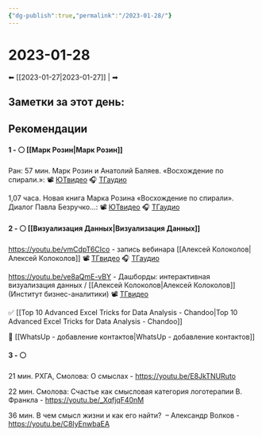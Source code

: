 ```yaml
---
{"dg-publish":true,"permalink":"/2023-01-28/"}
---
```


# 2023-01-28
⬅ [[2023-01-27\|2023-01-27]] |  ➡
## Заметки за этот день:


## Рекомендации

#### 1 - ⚪ [[Марк Розин\|Марк Розин]]
Ран: 57 мин. Марк Розин и Анатолий Баляев. «Восхождение по спирали.»:
📽 [ЮТвидео](https://youtu.be/qL16aSDbbq0)
🎧 [ТГаудио](https://t.me/openlibaudio/2/33)

1,07 часа. Новая книга Марка Розина «Восхождение по спирали». Диалог Павла Безручко...:
📽 [ЮТвидео](https://youtu.be/oQViH5sZhlA)
🎧 [ТГаудио]( https://t.me/openlibaudio/2/34)


#### 2 - ⚪ [[Визуализация Данных\|Визуализация Данных]] 
https://youtu.be/vmCdpT6CIco - запись вебинара [[Алексей Колоколов\|Алексей Колоколов]]
📽 [ТГвидео](https://t.me/openlibaudio/36/40) 
🎧 [ТГаудио](https://t.me/openlibaudio/36/42)

https://youtu.be/ve8aQmE-vBY - Дашборды: интерактивная визуализация данных / [[Алексей Колоколов\|Алексей Колоколов]] (Институт бизнес-аналитики)
📽 [ТГвидео](https://t.me/openlibaudio/36/39)

✅ [[Top 10 Advanced Excel Tricks for Data Analysis - Chandoo\|Top 10 Advanced Excel Tricks for Data Analysis - Chandoo]]

🔵 [[WhatsUp - добавление контактов\|WhatsUp - добавление контактов]]


#### 3 - ⚪ 
21 мин. РХГА, Смолова: О смыслах - https://youtu.be/E8JkTNURuto

22 мин. Смолова: Счастье как смысловая категория логотерапии В. Франкла - https://youtu.be/_XqfjqF40nM

36 мин. В чем смысл жизни и как его найти?  – Александр Волков - https://youtu.be/C8IyEnwbaEA